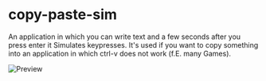 # copy-paste-sim
An application in which you can write text and a few seconds after you press enter it Simulates keypresses. It's used if you want to copy something into an application in which ctrl-v does not work (f.E. many Games).



![Preview](https://user-images.githubusercontent.com/85100333/188485503-a09e7a40-9f7d-47e6-b2ca-3f0e393a1d01.png)

